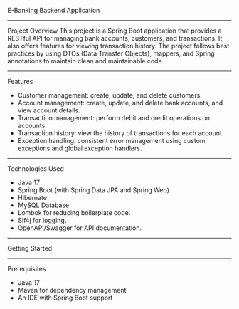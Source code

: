 E-Banking Backend Application

----------------------------

Project Overview
This project is a Spring Boot application that provides a RESTful API for managing bank accounts, customers, and transactions. 
It also offers features for viewing transaction history. The project follows best practices by using DTOs (Data Transfer Objects), 
mappers, and Spring annotations to maintain clean and maintainable code.

----------------------------

Features

- Customer management: create, update, and delete customers.
- Account management: create, update, and delete bank accounts, and view account details.
- Transaction management: perform debit and credit operations on accounts.
- Transaction history: view the history of transactions for each account.
- Exception handling: consistent error management using custom exceptions and global exception handlers.

----------------------------

Technologies Used

- Java 17
- Spring Boot (with Spring Data JPA and Spring Web)
- Hibernate
- MySQL Database
- Lombok for reducing boilerplate code.
- Slf4j for logging.
- OpenAPI/Swagger for API documentation.

----------------------------

Getting Started

----------------------------

Prerequisites

- Java 17
- Maven for dependency management
- An IDE with Spring Boot support
